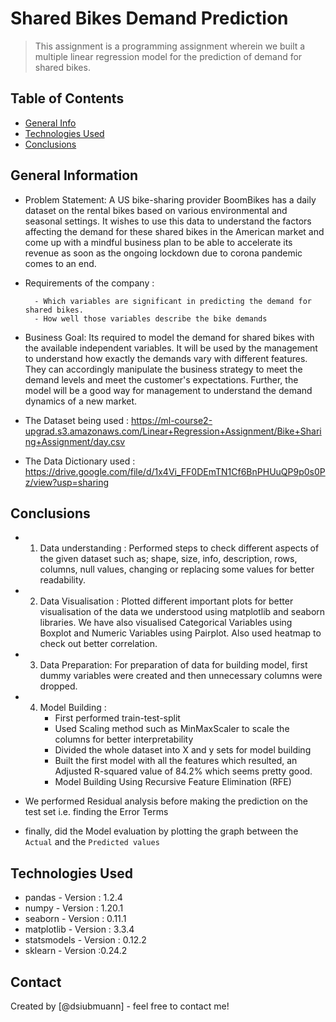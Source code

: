 # Shared Bikes Demand Prediction
> This assignment is a programming assignment wherein we built a multiple linear regression model for the prediction of demand for shared bikes. 


## Table of Contents
* [General Info](#general-information)
* [Technologies Used](#technologies-used)
* [Conclusions](#conclusions)

<!-- You can include any other section that is pertinent to your problem -->

## General Information
- Problem Statement:
A US bike-sharing provider BoomBikes has a daily dataset on the rental bikes based on various environmental and seasonal settings. It wishes to use this data to understand the factors affecting the demand for these shared bikes in the American market and come up with a mindful business plan to be able to accelerate its revenue as soon as the ongoing lockdown due to corona pandemic comes to an end.

* Requirements of the company :

        - Which variables are significant in predicting the demand for shared bikes.
        - How well those variables describe the bike demands

- Business Goal:
Its required to model the demand for shared bikes with the available independent variables. It will be used by the management to understand how exactly the demands vary with different features. They can accordingly manipulate the business strategy to meet the demand levels and meet the customer's expectations. Further, the model will be a good way for management to understand the demand dynamics of a new market. 

- The Dataset being used : https://ml-course2-upgrad.s3.amazonaws.com/Linear+Regression+Assignment/Bike+Sharing+Assignment/day.csv

- The Data Dictionary used : https://drive.google.com/file/d/1x4Vi_FF0DEmTN1Cf6BnPHUuQP9p0s0Pz/view?usp=sharing

<!-- You don't have to answer all the questions - just the ones relevant to your project. -->

## Conclusions
- 1. Data understanding :
         Performed steps to check different aspects of the given dataset such as; shape, size, info, description, rows, columns, null values, changing or replacing some values for better readability.
- 2. Data Visualisation : 
        Plotted different important plots for better visualisation of the data we understood using matplotlib and seaborn libraries. We have also visualised Categorical Variables using Boxplot and Numeric Variables using Pairplot. Also used heatmap to check out better correlation.
- 3. Data Preparation:
        For preparation of data for building model, first dummy variables were created and then unnecessary columns were dropped.
- 4. Model Building : 
        - First performed train-test-split
        - Used Scaling method such as MinMaxScaler to scale the columns for better interpretability
        - Divided the whole dataset into X and y sets for model building
        - Built the first model with all the features which resulted, an Adjusted R-squared value of 84.2% which seems pretty good.
        - Model Building Using Recursive Feature Elimination (RFE)

- We performed Residual analysis before making the prediction on the test set i.e. finding the Error Terms
- finally, did the Model evaluation by plotting the graph between the `Actual` and the `Predicted values`

<!-- You don't have to answer all the questions - just the ones relevant to your project. -->


## Technologies Used
- pandas - Version : 1.2.4
- numpy - Version : 1.20.1
- seaborn - Version : 0.11.1
- matplotlib - Version : 3.3.4
- statsmodels - Version : 0.12.2
- sklearn - Version :0.24.2

<!-- As the libraries versions keep on changing, it is recommended to mention the version of library used in this project -->


## Contact
Created by [@dsiubmuann] - feel free to contact me!


<!-- Optional -->
<!-- ## License -->
<!-- This project is open source and available under the [... License](). -->

<!-- You don't have to include all sections - just the one's relevant to your project -->